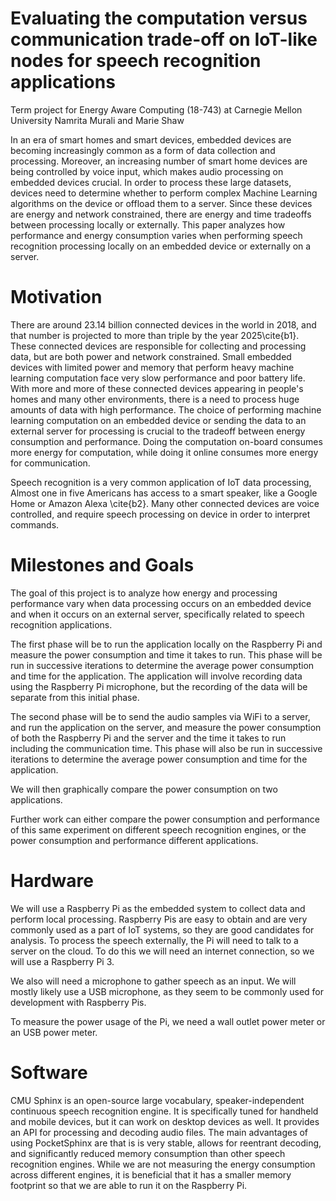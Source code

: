 # Evaluating the computation versus communication trade-off on IoT-like nodes for speech recognition applications
Term project for Energy Aware Computing (18-743) at Carnegie Mellon University
Namrita Murali and Marie Shaw

In an era of smart homes and smart devices, embedded devices are becoming increasingly common as a form of data collection and processing. Moreover, an increasing number of smart home devices are being controlled by voice input, which makes audio processing on embedded devices crucial. In order to process these large datasets, devices need to determine whether to perform complex Machine Learning algorithms on the device or offload them to a server. Since these devices are energy and network constrained, there are energy and time tradeoffs between processing locally or externally. This paper analyzes how performance and energy consumption varies when performing speech recognition processing locally on an embedded device or externally on a server. 

# Motivation 
There are around 23.14 billion connected devices in the world in 2018, and that number is projected to more than triple by the year 2025\cite{b1}. These connected devices are responsible for collecting and processing data, but are both power and network constrained. Small embedded devices with limited power and memory that perform heavy machine learning computation face very slow performance and poor battery life. With more and more of these connected devices appearing in people's homes and many other environments, there is a need to process huge amounts of data with high performance. The choice of performing machine learning computation on an embedded device or sending the data to an external server for processing is crucial to the tradeoff between energy consumption and performance. Doing the computation on-board consumes more energy for computation, while doing it online consumes more energy for communication.

Speech recognition is a very common application of IoT data processing, Almost one in five Americans has access to a smart speaker, like a Google Home or Amazon Alexa \cite{b2}. Many other connected devices are voice controlled, and require speech processing on device in order to interpret commands.

# Milestones and Goals
The goal of this project is to analyze how energy and processing performance vary when data processing occurs on an embedded device and when it occurs on an external server, specifically related to speech recognition applications. 

The first phase will be to run the application locally on the Raspberry Pi and measure the power consumption and time it takes to run. This phase will be run in successive iterations to determine the average power consumption and time for the application. The application will involve recording data using the Raspberry Pi microphone, but the recording of the data will be separate from this initial phase.

The second phase will be to send the audio samples via WiFi to a server, and run the application on the server, and measure the power consumption of both the Raspberry Pi and the server and the time it takes to run including the communication time. This phase will also be run in successive iterations to determine the average power consumption and time for the application. 

We will then graphically compare the power consumption on two applications.

Further work can either compare the power consumption and performance of this same experiment on different speech recognition engines, or the power consumption and performance different applications.

# Hardware
We will use a Raspberry Pi as the embedded system to collect data and perform local processing. Raspberry Pis are easy to obtain and are very commonly used as a part of IoT systems, so they are good candidates for analysis. 
To process the speech externally, the Pi will need to talk to a server on the cloud. To do this we will need an internet connection, so we will use a Raspberry Pi 3.

We also will need a microphone to gather speech as an input. We will mostly likely use a USB microphone, as they seem to be commonly used for development with Raspberry Pis.

To measure the power usage of the Pi, we need a wall outlet power meter or an USB power meter. 

# Software
CMU Sphinx is an open-source large vocabulary, speaker-independent continuous speech recognition engine. It is specifically tuned for handheld and mobile devices, but it can work on desktop devices as well. It provides an API for processing and decoding audio files. The main advantages of using PocketSphinx are that is is very stable, allows for reentrant decoding, and significantly reduced memory consumption than other speech recognition engines. While we are not measuring the energy consumption across different engines, it is beneficial that it has a smaller memory footprint so that we are able to run it on the Raspberry Pi.



